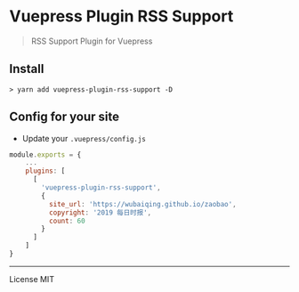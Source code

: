 # Vuepress Plugin RSS Support

> RSS Support Plugin for Vuepress

## Install

```
> yarn add vuepress-plugin-rss-support -D
```

## Config for your site

- Update your `.vuepress/config.js`

```js
module.exports = {
    ...
    plugins: [
      [
        'vuepress-plugin-rss-support',
        {
          site_url: 'https://wubaiqing.github.io/zaobao',
          copyright: '2019 每日时报',
          count: 60
        }
      ]
    ]
}
```

---

License MIT
